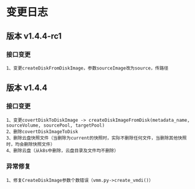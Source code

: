 # 变更日志
## 版本 v1.4.4-rc1
### 接口变更
```
1、变更createDiskFromDiskImage，参数sourceImage改为source，传路径
```

## 版本 v1.4.4
### 接口变更
```
1、变更covertDiskToDiskImage -> createDiskImageFromDisk(metadata_name, sourceVolume, sourcePool, targetPool)
2、删除covertDiskImageToDisk
3、删除云盘快照文件（当删除为current的快照时，实际不删除任何文件，当删除其他快照时，均会删除快照文件）
4、删除云盘（从k8s中删除，云盘目录及文件均不删除）
```
### 异常修复
```
1、修复CreateDiskImage参数个数错误（vmm.py->create_vmdi()）
```
